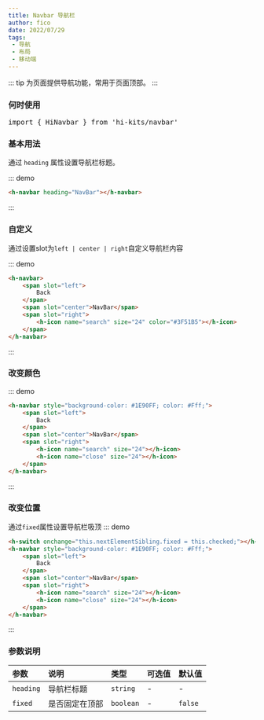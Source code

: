 ```yaml
---
title: Navbar 导航栏
author: fico
date: 2022/07/29
tags:
 - 导航
 - 布局
 - 移动端
---
```

::: tip
为页面提供导航功能，常用于页面顶部。
:::
### 何时使用
<pre class="language-ts">
import { HiNavbar } from 'hi-kits/navbar'
</pre>

### 基本用法

通过 `heading` 属性设置导航栏标题。

::: demo
```html
<h-navbar heading="NavBar"></h-navbar>

```
:::

### 自定义
通过设置slot为`left | center | right`自定义导航栏内容

::: demo
```html
<h-navbar>
    <span slot="left">
        Back
    </span>
    <span slot="center">NavBar</span>
    <span slot="right">
        <h-icon name="search" size="24" color="#3F51B5"></h-icon>
    </span>
</h-navbar>

```
:::

### 改变颜色

::: demo
```html
<h-navbar style="background-color: #1E90FF; color: #Fff;">
    <span slot="left">
        Back
    </span>
    <span slot="center">NavBar</span>
    <span slot="right">
        <h-icon name="search" size="24"></h-icon>
        <h-icon name="close" size="24"></h-icon>
    </span>
</h-navbar>

```
:::

### 改变位置
通过`fixed`属性设置导航栏吸顶
::: demo
```html
<h-switch onchange="this.nextElementSibling.fixed = this.checked;"></h-switch>
<h-navbar style="background-color: #1E90FF; color: #Fff;">
    <span slot="left">
        Back
    </span>
    <span slot="center">NavBar</span>
    <span slot="right">
        <h-icon name="search" size="24"></h-icon>
        <h-icon name="close" size="24"></h-icon>
    </span>
</h-navbar>

```
:::

### 参数说明

|参数|说明|类型|可选值|默认值
|:--|:--|:--|:-----|:---
| `heading`| 导航栏标题 |  `string` | - | -
| `fixed`| 是否固定在顶部	 |  `boolean` | - | `false`
